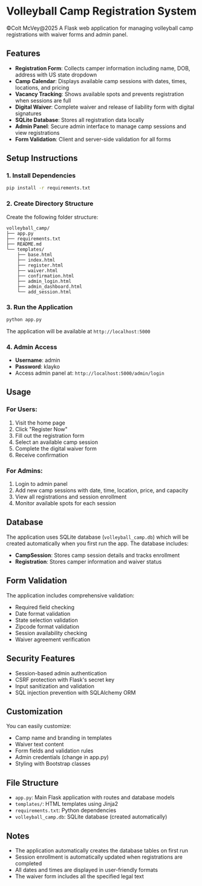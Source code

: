 # Volleyball Camp Registration System
©Colt McVey@2025
A Flask web application for managing volleyball camp registrations with waiver forms and admin panel.

## Features

- **Registration Form**: Collects camper information including name, DOB, address with US state dropdown
- **Camp Calendar**: Displays available camp sessions with dates, times, locations, and pricing
- **Vacancy Tracking**: Shows available spots and prevents registration when sessions are full
- **Digital Waiver**: Complete waiver and release of liability form with digital signatures
- **SQLite Database**: Stores all registration data locally
- **Admin Panel**: Secure admin interface to manage camp sessions and view registrations
- **Form Validation**: Client and server-side validation for all forms

## Setup Instructions

### 1. Install Dependencies

```bash
pip install -r requirements.txt
```

### 2. Create Directory Structure

Create the following folder structure:

```
volleyball_camp/
├── app.py
├── requirements.txt
├── README.md
└── templates/
    ├── base.html
    ├── index.html
    ├── register.html
    ├── waiver.html
    ├── confirmation.html
    ├── admin_login.html
    ├── admin_dashboard.html
    └── add_session.html
```

### 3. Run the Application

```bash
python app.py
```

The application will be available at `http://localhost:5000`

### 4. Admin Access

- **Username**: admin
- **Password**: klayko
- Access admin panel at: `http://localhost:5000/admin/login`

## Usage

### For Users:
1. Visit the home page
2. Click "Register Now"
3. Fill out the registration form
4. Select an available camp session
5. Complete the digital waiver form
6. Receive confirmation

### For Admins:
1. Login to admin panel
2. Add new camp sessions with date, time, location, price, and capacity
3. View all registrations and session enrollment
4. Monitor available spots for each session

## Database

The application uses SQLite database (`volleyball_camp.db`) which will be created automatically when you first run the app. The database includes:

- **CampSession**: Stores camp session details and tracks enrollment
- **Registration**: Stores camper information and waiver status

## Form Validation

The application includes comprehensive validation:
- Required field checking
- Date format validation
- State selection validation
- Zipcode format validation
- Session availability checking
- Waiver agreement verification

## Security Features

- Session-based admin authentication
- CSRF protection with Flask's secret key
- Input sanitization and validation
- SQL injection prevention with SQLAlchemy ORM

## Customization

You can easily customize:
- Camp name and branding in templates
- Waiver text content
- Form fields and validation rules
- Admin credentials (change in app.py)
- Styling with Bootstrap classes

## File Structure

- `app.py`: Main Flask application with routes and database models
- `templates/`: HTML templates using Jinja2
- `requirements.txt`: Python dependencies
- `volleyball_camp.db`: SQLite database (created automatically)

## Notes

- The application automatically creates the database tables on first run
- Session enrollment is automatically updated when registrations are completed
- All dates and times are displayed in user-friendly formats
- The waiver form includes all the specified legal text
